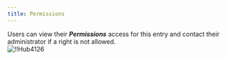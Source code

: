 ```yaml
---
title: Permissions
---
```

Users can view their ***Permissions*** access for this entry and contact their administrator if a right is not allowed.  
![!!Hub4126](https://webdevolutions.azureedge.net/docs/en/hub/Hub4126.png) 

